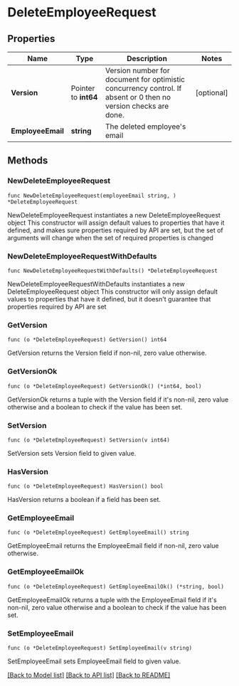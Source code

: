 # DeleteEmployeeRequest

## Properties

Name | Type | Description | Notes
------------ | ------------- | ------------- | -------------
**Version** | Pointer to **int64** | Version number for document for optimistic concurrency control. If absent or 0 then no version checks are done. | [optional] 
**EmployeeEmail** | **string** | The deleted employee&#39;s email | 

## Methods

### NewDeleteEmployeeRequest

`func NewDeleteEmployeeRequest(employeeEmail string, ) *DeleteEmployeeRequest`

NewDeleteEmployeeRequest instantiates a new DeleteEmployeeRequest object
This constructor will assign default values to properties that have it defined,
and makes sure properties required by API are set, but the set of arguments
will change when the set of required properties is changed

### NewDeleteEmployeeRequestWithDefaults

`func NewDeleteEmployeeRequestWithDefaults() *DeleteEmployeeRequest`

NewDeleteEmployeeRequestWithDefaults instantiates a new DeleteEmployeeRequest object
This constructor will only assign default values to properties that have it defined,
but it doesn't guarantee that properties required by API are set

### GetVersion

`func (o *DeleteEmployeeRequest) GetVersion() int64`

GetVersion returns the Version field if non-nil, zero value otherwise.

### GetVersionOk

`func (o *DeleteEmployeeRequest) GetVersionOk() (*int64, bool)`

GetVersionOk returns a tuple with the Version field if it's non-nil, zero value otherwise
and a boolean to check if the value has been set.

### SetVersion

`func (o *DeleteEmployeeRequest) SetVersion(v int64)`

SetVersion sets Version field to given value.

### HasVersion

`func (o *DeleteEmployeeRequest) HasVersion() bool`

HasVersion returns a boolean if a field has been set.

### GetEmployeeEmail

`func (o *DeleteEmployeeRequest) GetEmployeeEmail() string`

GetEmployeeEmail returns the EmployeeEmail field if non-nil, zero value otherwise.

### GetEmployeeEmailOk

`func (o *DeleteEmployeeRequest) GetEmployeeEmailOk() (*string, bool)`

GetEmployeeEmailOk returns a tuple with the EmployeeEmail field if it's non-nil, zero value otherwise
and a boolean to check if the value has been set.

### SetEmployeeEmail

`func (o *DeleteEmployeeRequest) SetEmployeeEmail(v string)`

SetEmployeeEmail sets EmployeeEmail field to given value.



[[Back to Model list]](../README.md#documentation-for-models) [[Back to API list]](../README.md#documentation-for-api-endpoints) [[Back to README]](../README.md)


